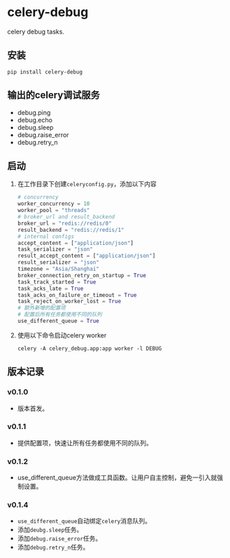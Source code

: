 # celery-debug

celery debug tasks.

## 安装

```shell
pip install celery-debug
```

## 输出的celery调试服务

- debug.ping
- debug.echo
- debug.sleep
- debug.raise_error
- debug.retry_n

## 启动

1. 在工作目录下创建`celeryconfig.py`，添加以下内容

    ```python
    # concurrency
    worker_concurrency = 10
    worker_pool = "threads"
    # broker_url and result_backend
    broker_url = "redis://redis/0"
    result_backend = "redis://redis/1"
    # internal configs
    accept_content = ["application/json"]
    task_serializer = "json"
    result_accept_content = ["application/json"]
    result_serializer = "json"
    timezone = "Asia/Shanghai"
    broker_connection_retry_on_startup = True
    task_track_started = True
    task_acks_late = True
    task_acks_on_failure_or_timeout = True
    task_reject_on_worker_lost = True
    # 额外新增的配置项
    # 配置后所有任务都使用不同的队列
    use_different_queue = True
    ```

2. 使用以下命令启动celery worker

    ```shell
    celery -A celery_debug.app:app worker -l DEBUG 
    ```

## 版本记录

### v0.1.0

- 版本首发。

### v0.1.1

- 提供配置项，快速让所有任务都使用不同的队列。

### v0.1.2

- use_different_queue方法做成工具函数。让用户自主控制，避免一引入就强制设置。

### v0.1.4

- `use_different_queue`自动绑定`celery`消息队列。
- 添加`deubg.sleep`任务。
- 添加`debug.raise_error`任务。
- 添加`debug.retry_n`任务。
